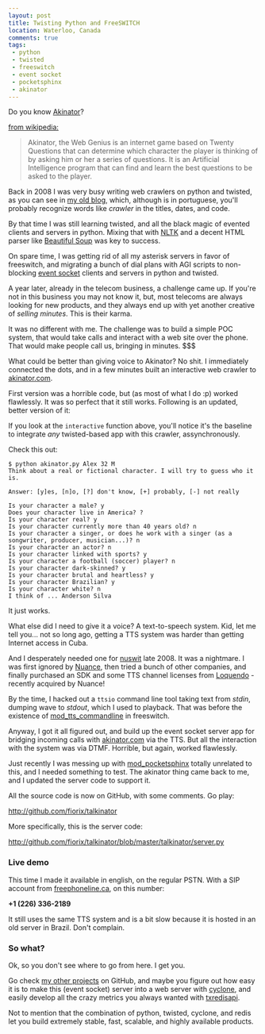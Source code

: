 ```yaml
---
layout: post
title: Twisting Python and FreeSWITCH
location: Waterloo, Canada
comments: true
tags:
 - python
 - twisted
 - freeswitch
 - event socket
 - pocketsphinx
 - akinator
---
```


<style type="text/css">
  .gist-data { height: 250px; overflow: scroll; }
</style>

Do you know [Akinator](http://akinator.com)?

[from wikipedia:](http://en.wikipedia.org/wiki/Akinator)

> Akinator, the Web Genius is an internet game based on Twenty Questions that
> can determine which character the player is thinking of by asking him or her
> a series of questions. It is an Artificial Intelligence program that can find
> and learn the best questions to be asked to the player.

Back in 2008 I was very busy writing web crawlers on python and twisted, as
you can see in [my old blog](http://fiorix.wordpress.com/?s=crawler), which,
although is in portuguese, you'll probably recognize words like *crawler* in
the titles, dates, and code.

By that time I was still learning twisted, and all the black magic of evented
clients and servers in python. Mixing that with [NLTK](http://nltk.org) and a
decent HTML parser like
[Beautiful Soup](http://www.crummy.com/software/BeautifulSoup/) was key to
success.

On spare time, I was getting rid of all my asterisk servers in favor of
freeswitch, and migrating a bunch of dial plans with AGI scripts to
non-blocking [event socket](http://wiki.freeswitch.org/wiki/Event_Socket)
clients and servers in python and twisted.

A year later, already in the telecom business, a challenge came up. If you're
not in this business you may not know it, but, most telecoms are always
looking for new products, and they always end up with yet another creative
of *selling minutes*. This is their karma.

It was no different with me. The challenge was to build a simple POC system,
that would take calls and interact with a web site over the phone. That would
make people call us, bringing in minutes. $$$

What could be better than giving voice to Akinator? No shit. I immediately
connected the dots, and in a few minutes built an interactive web crawler to
[akinator.com](http://akinator.com).

First version was a horrible code, but (as most of what I do :p) worked
flawlessly. It was so perfect that it still works. Following is an updated,
better version of it:

<script src="https://gist.github.com/3152830.js?file=akinator.py"> </script>

If you look at the `interactive` function above, you'll notice it's the
baseline to integrate *any* twisted-based app with this crawler,
assynchronously.

Check this out:

    $ python akinator.py Alex 32 M
    Think about a real or fictional character. I will try to guess who it is.

    Answer: [y]es, [n]o, [?] don't know, [+] probably, [-] not really

    Is your character a male? y
    Does your character live in America? ?
    Is your character real? y
    Is your character currently more than 40 years old? n
    Is your character a singer, or does he work with a singer (as a songwriter, producer, musician...)? n
    Is your character an actor? n
    Is your character linked with sports? y
    Is your character a football (soccer) player? n
    Is your character dark-skinned? y
    Is your character brutal and heartless? y
    Is your character Brazilian? y
    Is your character white? n
    I think of ... Anderson Silva

It just works.

What else did I need to give it a voice? A text-to-speech system. Kid, let me
tell you... not so long ago, getting a TTS system was harder than getting
Internet access in Cuba.

And I desperately needed one for [nuswit](http://nuswit.com) late 2008.
It was a nightmare. I was first ignored by [Nuance](http://nuance.com), then
tried a bunch of other companies, and finally purchased an SDK and some
TTS channel licenses from [Loquendo](http://loquendo.com) - recently acquired
by Nuance!

By the time, I hacked out a `ttsio` command line tool taking text from
*stdin*, dumping wave to *stdout*, which I used to playback.
That was before the existence of
[mod_tts_commandline](http://wiki.freeswitch.org/wiki/Mod_tts_commandline) in
freeswitch.

Anyway, I got it all figured out, and build up the event socket server app for
bridging incoming calls with [akinator.com](http://akinator.com) via the
TTS. But all the interaction with the system was via DTMF. Horrible, but
again, worked flawlessly.

Just recently I was messing up with
[mod_pocketsphinx](http://wiki.freeswitch.org/wiki/Mod_pocketsphinx) totally
unrelated to this, and I needed something to test. The akinator thing came
back to me, and I updated the server code to support it.

All the source code is now on GitHub, with some comments. Go play:

<http://github.com/fiorix/talkinator>

More specifically, this is the server code:

<http://github.com/fiorix/talkinator/blob/master/talkinator/server.py>


### Live demo ###

This time I made it available in english, on the regular PSTN. With a SIP
account from [freephoneline.ca](http://freephoneline.ca), on this number:

**+1 (226) 336-2189**

It still uses the same TTS system and is a bit slow because it is hosted in
an old server in Brazil. Don't complain.


### So what? ###

Ok, so you don't see where to go from here. I get you.

Go check [my other projects](http://github.com/fiorix) on GitHub, and maybe
you figure out how easy it is to make this (event socket) server into a web
server with [cyclone](http://github.com/fiorix/cyclone), and easily develop
all the crazy metrics you always wanted with
[txredisapi](http://github.com/fiorix/txredisapi).

Not to mention that the combination of python, twisted, cyclone, and redis
let you build extremely stable, fast, scalable, and highly available products.
